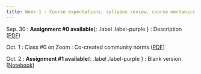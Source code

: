 ```yaml
---
title: Week 1 - Course expectations, syllabus review, course mechanics
---
```


Sep. 30
: **Assignment #0 available**{: .label .label-purple }
  : Description ([PDF](/OCEAN_215/materials/assignments/assignment_0.pdf))

Oct. 1
: Class #0 on Zoom
  : Co-created community norms ([PDF](/OCEAN_215/materials/community_norms_aut_2020.pdf))
  
Oct. 2
: **Assignment #1 available**{: .label .label-purple }
  : Blank version ([Notebook](/OCEAN_215/materials/assignments/assignment_1.ipynb))

